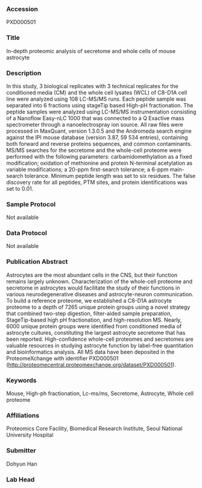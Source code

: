 ### Accession
PXD000501

### Title
In-depth proteomic analysis of secretome and whole cells of mouse astrocyte

### Description
In this study, 3 biological replicates with 3 technical replicates for the conditioned media (CM) and the whole cell lysates (WCL) of C8-D1A cell line were analyzed using 108 LC-MS/MS runs. Each peptide sample was separated into 6 fractions using stageTip based High-pH fractionation. The peptide samples were analyzed using LC-MS/MS instrumentation consisting of a Nanoflow Easy-nLC 1000 that was connected to a Q Exactive mass spectrometer through a nanoelectrospray ion source.    All raw files were processed in MaxQuant, version 1.3.0.5 and the Andromeda search engine against the IPI mouse database (version 3.87, 59 534 entries), containing both forward and reverse proteins sequences, and common contaminants. MS/MS searches for the secretome and the whole-cell proteome were performed with the following parameters: carbamidomethylation as a fixed modification; oxidation of methionine and protein N-terminal acetylation as variable modifications; a 20-ppm first-search tolerance; a 6-ppm main-search tolerance. Minimum peptide length was set to six residues. The false discovery rate for all peptides, PTM sites, and protein identifications was set to 0.01. 

### Sample Protocol
Not available

### Data Protocol
Not available

### Publication Abstract
Astrocytes are the most abundant cells in the CNS, but their function remains largely unknown. Characterization of the whole-cell proteome and secretome in astrocytes would facilitate the study of their functions in various neurodegenerative diseases and astrocyte-neuron communication. To build a reference proteome, we established a C8-D1A astrocyte proteome to a depth of 7265 unique protein groups using a novel strategy that combined two-step digestion, filter-aided sample preparation, StageTip-based high pH fractionation, and high-resolution MS. Nearly, 6000 unique protein groups were identified from conditioned media of astrocyte cultures, constituting the largest astrocyte secretome that has been reported. High-confidence whole-cell proteomes and secretomes are valuable resources in studying astrocyte function by label-free quantitation and bioinformatics analysis. All MS data have been deposited in the ProteomeXchange with identifier PXD000501 (http://proteomecentral.proteomexchange.org/dataset/PXD000501).

### Keywords
Mouse, High-ph fractionation, Lc-ms/ms, Secretome, Astrocyte, Whole cell proteome

### Affiliations
Proteomics Core Facility, Biomedical Research Institute, Seoul National University Hospital

### Submitter
Dohyun Han

### Lab Head


